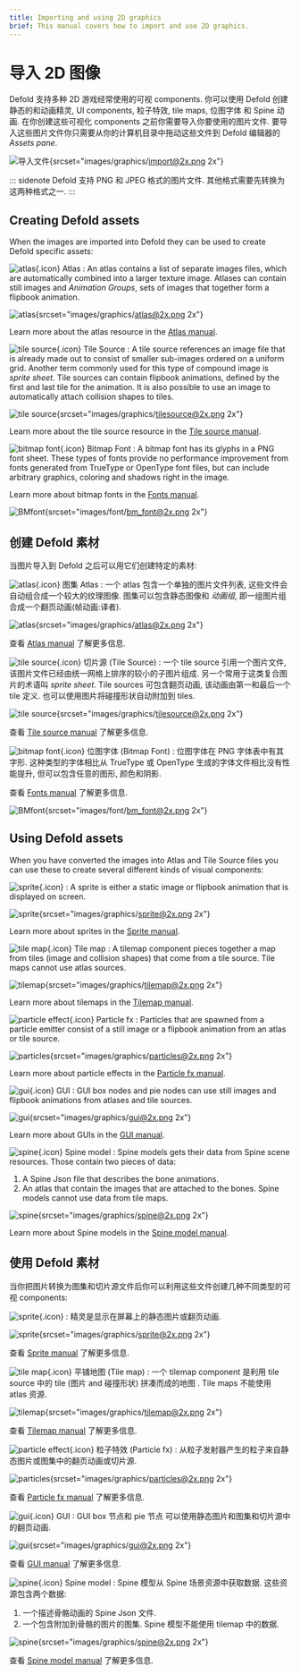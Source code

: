 ```yaml
---
title: Importing and using 2D graphics
brief: This manual covers how to import and use 2D graphics.
---
```


# 导入 2D 图像

Defold 支持多种 2D 游戏经常使用的可视 components. 你可以使用 Defold 创建静态的和动画精灵, UI components, 粒子特效, tile maps, 位图字体 和 Spine 动画. 在你创建这些可视化 components 之前你需要导入你要使用的图片文件. 要导入这些图片文件你只需要从你的计算机目录中拖动这些文件到 Defold 编辑器的 *Assets pane*.

![导入文件](images/graphics/import.png){srcset="images/graphics/import@2x.png 2x"}

::: sidenote
Defold 支持 PNG 和 JPEG 格式的图片文件. 其他格式需要先转换为这两种格式之一.
:::


## Creating Defold assets

When the images are imported into Defold they can be used to create Defold specific assets:

![atlas](images/icons/atlas.png){.icon} Atlas
: An atlas contains a list of separate images files, which are automatically combined into a larger texture image. Atlases can contain still images and *Animation Groups*, sets of images that together form a flipbook animation.

  ![atlas](images/graphics/atlas.png){srcset="images/graphics/atlas@2x.png 2x"}

Learn more about the atlas resource in the [Atlas manual](/manuals/atlas).

![tile source](images/icons/tilesource.png){.icon} Tile Source
: A tile source references an image file that is already made out to consist of smaller sub-images ordered on a uniform grid. Another term commonly used for this type of compound image is _sprite sheet_. Tile sources can contain flipbook animations, defined by the first and last tile for the animation. It is also possible to use an image to automatically attach collision shapes to tiles.

  ![tile source](images/graphics/tilesource.png){srcset="images/graphics/tilesource@2x.png 2x"}

Learn more about the tile source resource in the [Tile source manual](/manuals/tilesource).

![bitmap font](images/icons/font.png){.icon} Bitmap Font
: A bitmap font has its glyphs in a PNG font sheet. These types of fonts provide no performance improvement from fonts generated from TrueType or OpenType font files, but can include arbitrary graphics, coloring and shadows right in the image.

Learn more about bitmap fonts in the [Fonts manual](/manuals/font/#bitmap-bmfonts).

  ![BMfont](images/font/bm_font.png){srcset="images/font/bm_font@2x.png 2x"}


## 创建 Defold 素材

当图片导入到 Defold 之后可以用它们创建特定的素材:

![atlas](images/icons/atlas.png){.icon} 图集 Atlas
: 一个 atlas 包含一个单独的图片文件列表, 这些文件会自动组合成一个较大的纹理图像. 图集可以包含静态图像和 *动画组*, 即一组图片组合成一个翻页动画(帧动画:译者).

  ![atlas](images/graphics/atlas.png){srcset="images/graphics/atlas@2x.png 2x"}

 查看 [Atlas manual](/manuals/atlas) 了解更多信息.

![tile source](images/icons/tilesource.png){.icon} 切片源 (Tile Source)
: 一个 tile source 引用一个图片文件, 该图片文件已经由统一网格上排序的较小的子图片组成. 另一个常用于这类复合图片的术语叫 _sprite sheet_. Tile sources 可包含翻页动画, 该动画由第一和最后一个 tile 定义. 也可以使用图片将碰撞形状自动附加到 tiles.

  ![tile source](images/graphics/tilesource.png){srcset="images/graphics/tilesource@2x.png 2x"}

查看 [Tile source manual](/manuals/tilesource) 了解更多信息.

![bitmap font](images/icons/font.png){.icon} 位图字体 (Bitmap Font)
: 位图字体在 PNG 字体表中有其字形. 这种类型的字体相比从 TrueType 或 OpenType 生成的字体文件相比没有性能提升, 但可以包含任意的图形, 颜色和阴影.

查看 [Fonts manual](/manuals/font/#bitmap-bmfonts) 了解更多信息.

  ![BMfont](images/font/bm_font.png){srcset="images/font/bm_font@2x.png 2x"}

## Using Defold assets

When you have converted the images into Atlas and Tile Source files you can use these to create several different kinds of visual components:

![sprite](images/icons/sprite.png){.icon}
: A sprite is either a static image or flipbook animation that is displayed on screen.

  ![sprite](images/graphics/sprite.png){srcset="images/graphics/sprite@2x.png 2x"}

Learn more about sprites in the [Sprite manual](/manuals/sprite).

![tile map](images/icons/tilemap.png){.icon} Tile map
: A tilemap component pieces together a map from tiles (image and collision shapes) that come from a tile source. Tile maps cannot use atlas sources.

  ![tilemap](images/graphics/tilemap.png){srcset="images/graphics/tilemap@2x.png 2x"}

Learn more about tilemaps in the [Tilemap manual](/manuals/tilemap).

![particle effect](images/icons/particlefx.png){.icon} Particle fx
: Particles that are spawned from a particle emitter consist of a still image or a flipbook animation from an atlas or tile source.

  ![particles](images/graphics/particles.png){srcset="images/graphics/particles@2x.png 2x"}

Learn more about particle effects in the [Particle fx manual](/manuals/particlefx).

![gui](images/icons/gui.png){.icon} GUI
: GUI box nodes and pie nodes can use still images and flipbook animations from atlases and tile sources.

  ![gui](images/graphics/gui.png){srcset="images/graphics/gui@2x.png 2x"}

Learn more about GUIs in the [GUI manual](/manuals/gui).

![spine](images/icons/spine-model.png){.icon} Spine model
: Spine models gets their data from Spine scene resources. Those contain two pieces of data:

  1. A Spine Json file that describes the bone animations.
  2. An atlas that contain the images that are attached to the bones. Spine models cannot use data from tile maps.

  ![spine](images/graphics/spine.png){srcset="images/graphics/spine@2x.png 2x"}

Learn more about Spine models in the [Spine model manual](/manuals/spinemodel).

## 使用 Defold 素材

当你把图片转换为图集和切片源文件后你可以利用这些文件创建几种不同类型的可视 components:

![sprite](images/icons/sprite.png){.icon}
: 精灵是显示在屏幕上的静态图片或翻页动画.

  ![sprite](images/graphics/sprite.png){srcset="images/graphics/sprite@2x.png 2x"}

查看 [Sprite manual](/manuals/sprite) 了解更多信息.

![tile map](images/icons/tilemap.png){.icon} 平铺地图 (Tile map)
: 一个 tilemap component 是利用 tile source 中的 tile (图片 and 碰撞形状) 拼凑而成的地图  . Tile maps 不能使用 atlas 资源.

  ![tilemap](images/graphics/tilemap.png){srcset="images/graphics/tilemap@2x.png 2x"}

查看 [Tilemap manual](/manuals/tilemap) 了解更多信息.

![particle effect](images/icons/particlefx.png){.icon} 粒子特效 (Particle fx)
: 从粒子发射器产生的粒子来自静态图片或图集中的翻页动画或切片源.

  ![particles](images/graphics/particles.png){srcset="images/graphics/particles@2x.png 2x"}

查看 [Particle fx manual](/manuals/particlefx) 了解更多信息.

![gui](images/icons/gui.png){.icon} GUI
: GUI box 节点和 pie 节点 可以使用静态图片和图集和切片源中的翻页动画.

  ![gui](images/graphics/gui.png){srcset="images/graphics/gui@2x.png 2x"}

查看 [GUI manual](/manuals/gui) 了解更多信息.

![spine](images/icons/spine-model.png){.icon} Spine model
: Spine 模型从 Spine 场景资源中获取数据. 这些资源包含两个数据:

  1. 一个描述骨骼动画的 Spine Json 文件.
  2. 一个包含附加到骨骼的图片的图集. Spine 模型不能使用 tilemap 中的数据.

  ![spine](images/graphics/spine.png){srcset="images/graphics/spine@2x.png 2x"}

查看 [Spine model manual](/manuals/spinemodel) 了解更多信息.